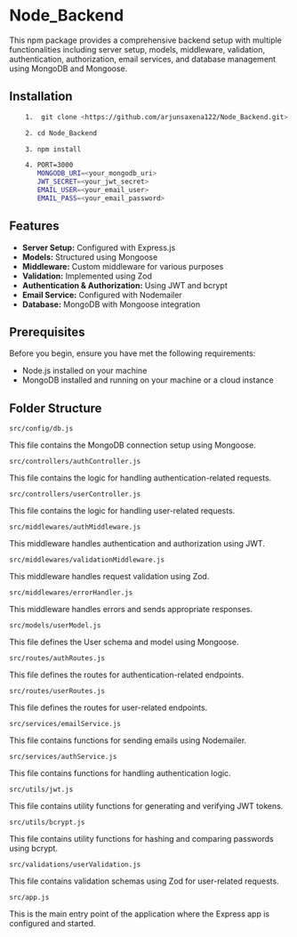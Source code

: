 # Node_Backend

This npm package provides a comprehensive backend setup with multiple functionalities including server setup, models, middleware, validation, authentication, authorization, email services, and database management using MongoDB and Mongoose.

## Installation

```bash
    1.  git clone <https://github.com/arjunsaxena122/Node_Backend.git>
```
```bash
    2. cd Node_Backend
```
```bash
    3. npm install 
```
```bash
    4. PORT=3000
       MONGODB_URI=<your_mongodb_uri>
       JWT_SECRET=<your_jwt_secret>
       EMAIL_USER=<your_email_user>
       EMAIL_PASS=<your_email_password>
```


## Features

- **Server Setup:** Configured with Express.js
- **Models:** Structured using Mongoose
- **Middleware:** Custom middleware for various purposes
- **Validation:** Implemented using Zod
- **Authentication & Authorization:** Using JWT and bcrypt
- **Email Service:** Configured with Nodemailer
- **Database:** MongoDB with Mongoose integration

## Prerequisites

Before you begin, ensure you have met the following requirements:

- Node.js installed on your machine
- MongoDB installed and running on your machine or a cloud instance

## Folder Structure

`src/config/db.js`

This file contains the MongoDB connection setup using Mongoose.

`src/controllers/authController.js`

This file contains the logic for handling authentication-related requests.

`src/controllers/userController.js`

This file contains the logic for handling user-related requests.

`src/middlewares/authMiddleware.js`

This middleware handles authentication and authorization using JWT.

`src/middlewares/validationMiddleware.js`

This middleware handles request validation using Zod.

`src/middlewares/errorHandler.js`

This middleware handles errors and sends appropriate responses.

`src/models/userModel.js`

This file defines the User schema and model using Mongoose.

`src/routes/authRoutes.js`

This file defines the routes for authentication-related endpoints.

`src/routes/userRoutes.js`

This file defines the routes for user-related endpoints.

`src/services/emailService.js`

This file contains functions for sending emails using Nodemailer.

`src/services/authService.js`

This file contains functions for handling authentication logic.

`src/utils/jwt.js`

This file contains utility functions for generating and verifying JWT tokens.

`src/utils/bcrypt.js`

This file contains utility functions for hashing and comparing passwords using bcrypt.

`src/validations/userValidation.js`

This file contains validation schemas using Zod for user-related requests.

`src/app.js`

This is the main entry point of the application where the Express app is configured and started.

